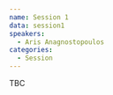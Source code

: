 ```yaml
---
name: Session 1
data: session1
speakers:
  - Aris Anagnostopoulos
categories:
  - Session
---
```

TBC
